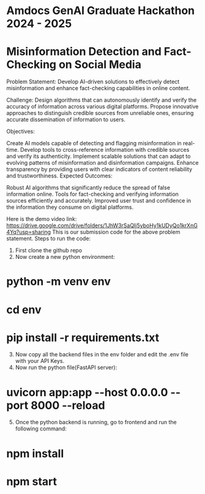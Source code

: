 # Amdocs GenAI Graduate Hackathon 2024 - 2025 
# Misinformation Detection and Fact-Checking on Social Media
Problem Statement: Develop AI-driven solutions to effectively detect misinformation and enhance fact-checking capabilities in online content.

Challenge: Design algorithms that can autonomously identify and verify the accuracy of information across various digital platforms. Propose innovative approaches to distinguish credible sources from unreliable ones, ensuring accurate dissemination of information to users.

Objectives:

Create AI models capable of detecting and flagging misinformation in real-time.
Develop tools to cross-reference information with credible sources and verify its authenticity.
Implement scalable solutions that can adapt to evolving patterns of misinformation and disinformation campaigns.
Enhance transparency by providing users with clear indicators of content reliability and trustworthiness.
Expected Outcomes:

Robust AI algorithms that significantly reduce the spread of false information online.
Tools for fact-checking and verifying information sources efficiently and accurately.
Improved user trust and confidence in the information they consume on digital platforms.

Here is the demo video link: https://drive.google.com/drive/folders/1JhW3rSaQIj5yboHy1kUDyQo1krXnG4Yq?usp=sharing
This is our submission code for the above problem statement.
Steps to run the code:
1. First clone the github repo
2. Now create a new python environment:
# python -m venv env
# cd env
# pip install -r requirements.txt
3. Now copy all the backend files in the env folder and edit the .env file with your API Keys.
4. Now run the python file(FastAPI server):
#  uvicorn app:app --host 0.0.0.0 --port 8000 --reload
5. Once the python backend is running, go to frontend and run the following command:
# npm install
# npm start


